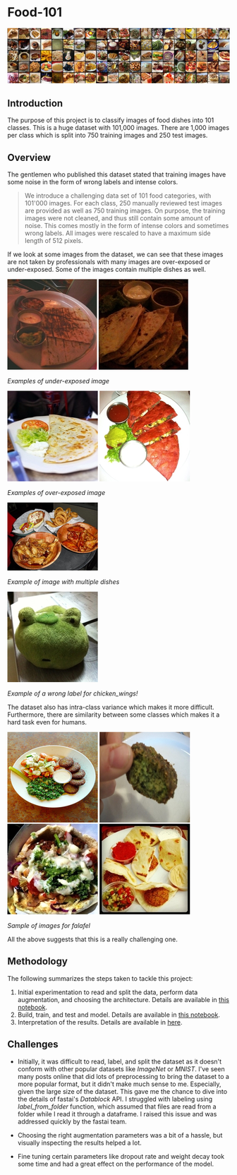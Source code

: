 # Food-101

![](data/food-101.jpg "https://www.vision.ee.ethz.ch/datasets_extra/food-101/")

## Introduction

The purpose of this project is to classify images of food dishes into 101 classes. This is a huge dataset with 101,000 images. There are 1,000 images per class which is split into 750 training images and 250 test images.

## Overview 
The gentlemen who published this dataset stated that training images have some noise in the form of wrong labels and intense colors.

> We introduce a challenging data set of 101 food categories, with 101'000 images. For each class, 250 manually reviewed test images are provided as well as 750 training images. On purpose, the training images were not cleaned, and thus still contain some amount of noise. This comes mostly in the form of intense colors and sometimes wrong labels. All images were rescaled to have a maximum side length of 512 pixels.

If we look at some images from the dataset, we can see that these images are not taken by professionals with many images are over-exposed or under-exposed. Some of the images contain multiple dishes as well. 

![](data/2889465.jpg) ![](data/1826455.jpg)

*Examples of under-exposed image*

![](data/412571.jpg) ![](data/3527595.jpg) 

*Examples of over-exposed image*

![](data/828660.jpg)

*Example of image with multiple dishes*

![](data/477991.jpg)

*Example of a wrong label for _chicken_wings_!*


The dataset also has intra-class variance which makes it more difficult. Furthermore, there are similarity between some classes which makes it a hard task even for humans. 

![](data/f1.jpg) ![](data/f2.jpg) ![](data/f3.jpg) ![](data/f4.jpg) 

*Sample of images for _falafel_*

All the above suggests that this is a really challenging one.

## Methodology

The following summarizes the steps taken to tackle this project:
1. Initial experimentation to read and split the data, perform data augmentation, and choosing the architecture. Details are available in [this notebook](./01_Fellowship_Food_101.ipynb).
2. Build, train, and test and model. Details are available in [this notebook](./02_Fellowship_Food_101.ipynb).
3. Interpretation of the results. Details are available in [here](./03_Fellowship_Food_101.ipynb).

## Challenges

* Initially, it was difficult to read, label, and split the dataset as it doesn't conform with other popular datasets like _ImageNet_ or _MNIST_. I've seen many posts online that did lots of preprocessing to bring the dataset to a more popular format, but it didn't make much sense to me. Especially, given the large size of the dataset. This gave me the chance to dive into the details of fastai's *Datablock* API. I struggled with labeling using *label_from_folder* function, which assumed that files are read from a folder while I read it through a dataframe. I raised this issue and was addressed quickly by the fastai team. 

* Choosing the right augmentation parameters was a bit of a hassle, but visually inspecting the results helped a lot. 

* Fine tuning certain parameters like dropout rate and weight decay took some time and had a great effect on the performance of the model.


